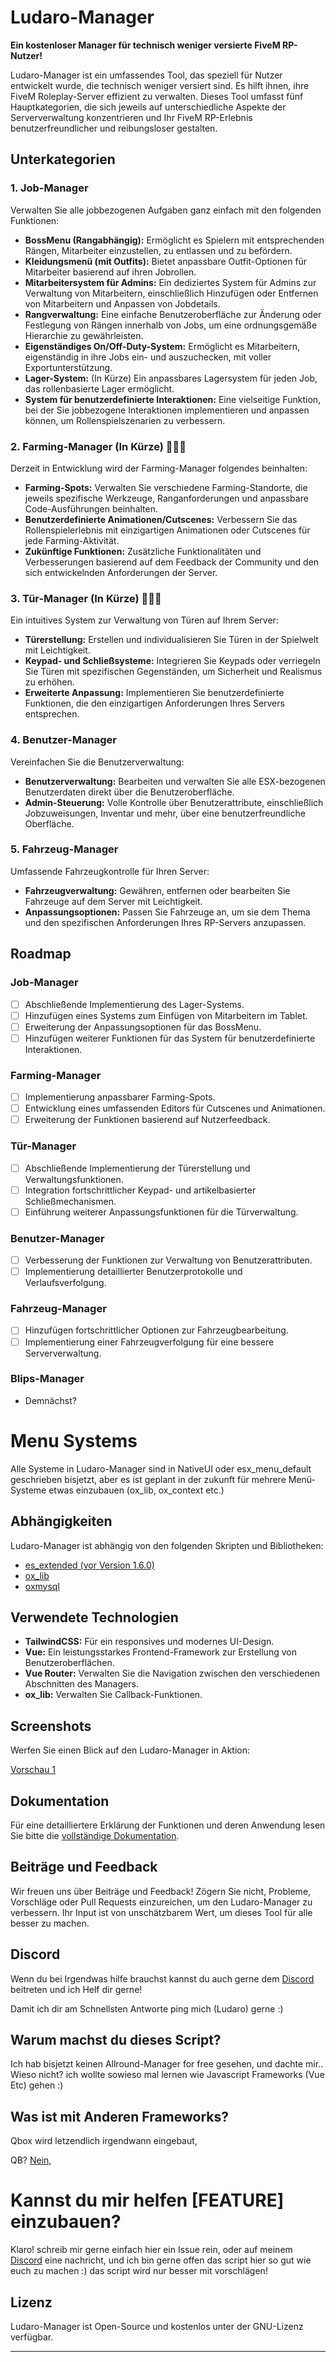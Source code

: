 # Ludaro-Manager

**Ein kostenloser Manager für technisch weniger versierte FiveM RP-Nutzer!**

Ludaro-Manager ist ein umfassendes Tool, das speziell für Nutzer entwickelt wurde, die technisch weniger versiert sind. Es hilft ihnen, ihre FiveM Roleplay-Server effizient zu verwalten. Dieses Tool umfasst fünf Hauptkategorien, die sich jeweils auf unterschiedliche Aspekte der Serververwaltung konzentrieren und Ihr FiveM RP-Erlebnis benutzerfreundlicher und reibungsloser gestalten.

## Unterkategorien

### 1. Job-Manager
Verwalten Sie alle jobbezogenen Aufgaben ganz einfach mit den folgenden Funktionen:
- **BossMenu (Rangabhängig):** Ermöglicht es Spielern mit entsprechenden Rängen, Mitarbeiter einzustellen, zu entlassen und zu befördern.
- **Kleidungsmenü (mit Outfits):** Bietet anpassbare Outfit-Optionen für Mitarbeiter basierend auf ihren Jobrollen.
- **Mitarbeitersystem für Admins:** Ein dediziertes System für Admins zur Verwaltung von Mitarbeitern, einschließlich Hinzufügen oder Entfernen von Mitarbeitern und Anpassen von Jobdetails.
- **Rangverwaltung:** Eine einfache Benutzeroberfläche zur Änderung oder Festlegung von Rängen innerhalb von Jobs, um eine ordnungsgemäße Hierarchie zu gewährleisten.
- **Eigenständiges On/Off-Duty-System:** Ermöglicht es Mitarbeitern, eigenständig in ihre Jobs ein- und auszuchecken, mit voller Exportunterstützung.
- **Lager-System:** (In Kürze) Ein anpassbares Lagersystem für jeden Job, das rollenbasierte Lager ermöglicht.
- **System für benutzerdefinierte Interaktionen:** Eine vielseitige Funktion, bei der Sie jobbezogene Interaktionen implementieren und anpassen können, um Rollenspielszenarien zu verbessern.

### 2. Farming-Manager (In Kürze) 🚧👷‍♀️
Derzeit in Entwicklung wird der Farming-Manager folgendes beinhalten:
- **Farming-Spots:** Verwalten Sie verschiedene Farming-Standorte, die jeweils spezifische Werkzeuge, Ranganforderungen und anpassbare Code-Ausführungen beinhalten.
- **Benutzerdefinierte Animationen/Cutscenes:** Verbessern Sie das Rollenspielerlebnis mit einzigartigen Animationen oder Cutscenes für jede Farming-Aktivität.
- **Zukünftige Funktionen:** Zusätzliche Funktionalitäten und Verbesserungen basierend auf dem Feedback der Community und den sich entwickelnden Anforderungen der Server.

### 3. Tür-Manager (In Kürze) 🚧👷‍♀️
Ein intuitives System zur Verwaltung von Türen auf Ihrem Server:
- **Türerstellung:** Erstellen und individualisieren Sie Türen in der Spielwelt mit Leichtigkeit.
- **Keypad- und Schließsysteme:** Integrieren Sie Keypads oder verriegeln Sie Türen mit spezifischen Gegenständen, um Sicherheit und Realismus zu erhöhen.
- **Erweiterte Anpassung:** Implementieren Sie benutzerdefinierte Funktionen, die den einzigartigen Anforderungen Ihres Servers entsprechen.

### 4. Benutzer-Manager
Vereinfachen Sie die Benutzerverwaltung:
- **Benutzerverwaltung:** Bearbeiten und verwalten Sie alle ESX-bezogenen Benutzerdaten direkt über die Benutzeroberfläche.
- **Admin-Steuerung:** Volle Kontrolle über Benutzerattribute, einschließlich Jobzuweisungen, Inventar und mehr, über eine benutzerfreundliche Oberfläche.

### 5. Fahrzeug-Manager
Umfassende Fahrzeugkontrolle für Ihren Server:
- **Fahrzeugverwaltung:** Gewähren, entfernen oder bearbeiten Sie Fahrzeuge auf dem Server mit Leichtigkeit.
- **Anpassungsoptionen:** Passen Sie Fahrzeuge an, um sie dem Thema und den spezifischen Anforderungen Ihres RP-Servers anzupassen.

## Roadmap

### Job-Manager
- [ ] Abschließende Implementierung des Lager-Systems.
- [ ] Hinzufügen eines Systems zum Einfügen von Mitarbeitern im Tablet.
- [ ] Erweiterung der Anpassungsoptionen für das BossMenu.
- [ ] Hinzufügen weiterer Funktionen für das System für benutzerdefinierte Interaktionen.

### Farming-Manager
- [ ] Implementierung anpassbarer Farming-Spots.
- [ ] Entwicklung eines umfassenden Editors für Cutscenes und Animationen.
- [ ] Erweiterung der Funktionen basierend auf Nutzerfeedback.

### Tür-Manager
- [ ] Abschließende Implementierung der Türerstellung und Verwaltungsfunktionen.
- [ ] Integration fortschrittlicher Keypad- und artikelbasierter Schließmechanismen.
- [ ] Einführung weiterer Anpassungsfunktionen für die Türverwaltung.

### Benutzer-Manager
- [ ] Verbesserung der Funktionen zur Verwaltung von Benutzerattributen.
- [ ] Implementierung detaillierter Benutzerprotokolle und Verlaufsverfolgung.

### Fahrzeug-Manager
- [ ] Hinzufügen fortschrittlicher Optionen zur Fahrzeugbearbeitung.
- [ ] Implementierung einer Fahrzeugverfolgung für eine bessere Serververwaltung.

### Blips-Manager
- Demnächst?

# Menu Systems
Alle Systeme in Ludaro-Manager sind in NativeUI oder esx_menu_default geschrieben bisjetzt, aber es ist geplant in der zukunft für mehrere Menü-Systeme etwas einzubauen (ox_lib, ox_context etc.)


## Abhängigkeiten

Ludaro-Manager ist abhängig von den folgenden Skripten und Bibliotheken:
- [es_extended (vor Version 1.6.0)](https://github.com/esx-framework/esx_core)
- [ox_lib](https://github.com/overextended/ox_lib)
- [oxmysql](https://github.com/overextended/oxmysql)

## Verwendete Technologien

- **TailwindCSS:** Für ein responsives und modernes UI-Design.
- **Vue:** Ein leistungsstarkes Frontend-Framework zur Erstellung von Benutzeroberflächen.
- **Vue Router:** Verwalten Sie die Navigation zwischen den verschiedenen Abschnitten des Managers.
- **ox_lib:** Verwalten Sie Callback-Funktionen.

## Screenshots

Werfen Sie einen Blick auf den Ludaro-Manager in Aktion:

[Vorschau 1](https://github.com/user-attachments/assets/a268e75a-a03c-4e96-b34b-6dbb0c13e590)

## Dokumentation

Für eine detailliertere Erklärung der Funktionen und deren Anwendung lesen Sie bitte die [vollständige Dokumentation](https://github.com/Ludaro1024/ludaro_manager/wiki).

## Beiträge und Feedback

Wir freuen uns über Beiträge und Feedback! Zögern Sie nicht, Probleme, Vorschläge oder Pull Requests einzureichen, um den Ludaro-Manager zu verbessern. Ihr Input ist von unschätzbarem Wert, um dieses Tool für alle besser zu machen.

## Discord

Wenn du bei Irgendwas hilfe brauchst kannst du auch gerne dem [Discord](https://discord.ludaro.de) beitreten und ich Helf dir gerne!

Damit ich dir am Schnellsten Antworte ping mich (Ludaro) gerne :)

## Warum machst du dieses Script?
Ich hab bisjetzt keinen Allround-Manager for free gesehen, und dachte mir.. Wieso nicht? ich wollte sowieso mal lernen wie Javascript Frameworks (Vue Etc) gehen :)

## Was ist mit Anderen Frameworks?
Qbox wird letzendlich irgendwann eingebaut,

QB? [Nein,](https://gist.github.com/mk3ext/82e03ab491ace82427d217785314474d#user-content-fn-10-2aa19ec9cc82ac1effbbf83015c5c71d)

# Kannst du mir helfen [FEATURE] einzubauen?
Klaro! schreib mir gerne einfach hier ein Issue rein, oder auf meinem  [Discord](https://discord.ludaro.de) eine nachricht, und ich bin gerne offen das script hier so gut wie euch zu machen :) das script wird nur besser mit vorschlägen!

## Lizenz

Ludaro-Manager ist Open-Source und kostenlos unter der GNU-Lizenz verfügbar.

---

